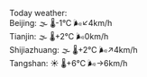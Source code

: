 Today weather:  
Beijing: 🌫  🌡️-1°C 🌬️↙4km/h  
Tianjin: 🌫  🌡️+2°C 🌬️0km/h  
Shijiazhuang: 🌫  🌡️+2°C 🌬️↗4km/h  
Tangshan: ☀️ 🌡️+6°C 🌬️→6km/h  
